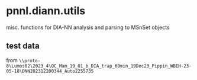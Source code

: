 # pnnl.diann.utils
misc. functions for DIA-NN analysis and parsing to MSnSet objects


## test data

from `\\proto-8\Lumos02\2023_4\QC_Mam_19_01_b_DIA_trap_60min_19Dec23_Pippin_WBEH-23-05-18\DNN202312200344_Auto2255735`

